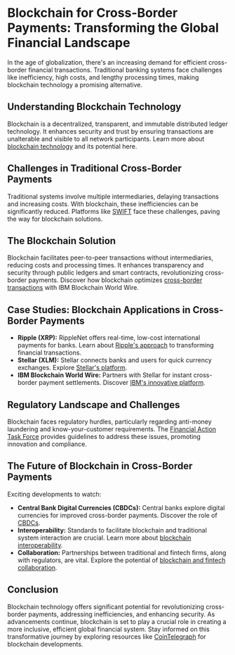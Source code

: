# Blockchain for Cross-Border Payments: Transforming the Global Financial Landscape

In the age of globalization, there's an increasing demand for efficient cross-border financial transactions. Traditional banking systems face challenges like inefficiency, high costs, and lengthy processing times, making blockchain technology a promising alternative.

## Understanding Blockchain Technology

Blockchain is a decentralized, transparent, and immutable distributed ledger technology. It enhances security and trust by ensuring transactions are unalterable and visible to all network participants. Learn more about [blockchain technology](https://www.license-token.com/wiki/what-is-blockchain) and its potential here.

## Challenges in Traditional Cross-Border Payments

Traditional systems involve multiple intermediaries, delaying transactions and increasing costs. With blockchain, these inefficiencies can be significantly reduced. Platforms like [SWIFT](https://www.swift.com/) face these challenges, paving the way for blockchain solutions.

## The Blockchain Solution

Blockchain facilitates peer-to-peer transactions without intermediaries, reducing costs and processing times. It enhances transparency and security through public ledgers and smart contracts, revolutionizing cross-border payments. Discover how blockchain optimizes [cross-border transactions](https://www.ibm.com/blockchain/solutions/cross-border-payments) with IBM Blockchain World Wire.

## Case Studies: Blockchain Applications in Cross-Border Payments

- **Ripple (XRP):** RippleNet offers real-time, low-cost international payments for banks. Learn about [Ripple's approach](https://ripple.com/xrp/) to transforming financial transactions.
- **Stellar (XLM):** Stellar connects banks and users for quick currency exchanges. Explore [Stellar's platform](https://www.stellar.org/).
- **IBM Blockchain World Wire:** Partners with Stellar for instant cross-border payment settlements. Discover [IBM's innovative platform](https://www.ibm.com/blockchain/solutions/world-wire).

## Regulatory Landscape and Challenges

Blockchain faces regulatory hurdles, particularly regarding anti-money laundering and know-your-customer requirements. The [Financial Action Task Force](https://www.fatf-gafi.org/) provides guidelines to address these issues, promoting innovation and compliance.

## The Future of Blockchain in Cross-Border Payments

Exciting developments to watch:

- **Central Bank Digital Currencies (CBDCs):** Central banks explore digital currencies for improved cross-border payments. Discover the role of [CBDCs](https://www.bis.org/cpmi/publ/d174.pdf).
- **Interoperability:** Standards to facilitate blockchain and traditional system interaction are crucial. Learn more about [blockchain interoperability](https://www.license-token.com/wiki/blockchain-interoperability).
- **Collaboration:** Partnerships between traditional and fintech firms, along with regulators, are vital. Explore the potential of [blockchain and fintech collaboration](https://www.license-token.com/wiki/blockchain-and-fintech).

## Conclusion

Blockchain technology offers significant potential for revolutionizing cross-border payments, addressing inefficiencies, and enhancing security. As advancements continue, blockchain is set to play a crucial role in creating a more inclusive, efficient global financial system. Stay informed on this transformative journey by exploring resources like [CoinTelegraph](https://cointelegraph.com/tags/blockchain) for blockchain developments.